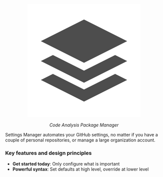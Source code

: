 <style>
.md-content .md-typeset h1 { display: none; }
</style>

<div align="center">
    <img src="assets/logo-dark.png"/>
</div>

<p align="center">
    <em>Code Analysis Package Manager</em>
</p>

Settings Manager automates your GitHub settings, no matter if you have a couple
of personal repositories, or manage a large organization account.

### Key features and design principles

* **Get started today**: Only configure what is important
* **Powerful syntax**: Set defaults at high level, override at lower level
